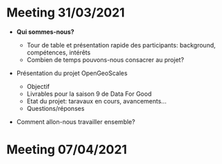 # Meeting 31/03/2021

- **Qui sommes-nous?**
  - Tour de table et présentation rapide des participants: background, compétences, intérêts
  - Combien de temps pouvons-nous consacrer au projet?

- Présentation du projet OpenGeoScales
  - Objectif
  - Livrables pour la saison 9 de Data For Good
  - Etat du projet: taravaux en cours, avancements...
  - Questions/réponses

- Comment allon-nous travailler ensemble?

# Meeting 07/04/2021
